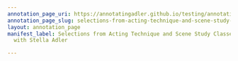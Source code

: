 ```yaml
---
annotation_page_uri: https://annotatingadler.github.io/testing/annotations/selections-from-acting-technique-and-scene-study-classes-and-interview-with-stella-adler-canvas-1-students.json
annotation_page_slug: selections-from-acting-technique-and-scene-study-classes-and-interview-with-stella-adler-canvas-1-students
layout: annotation_page
manifest_label: Selections from Acting Technique and Scene Study Classes, and Interview
  with Stella Adler

---
```

